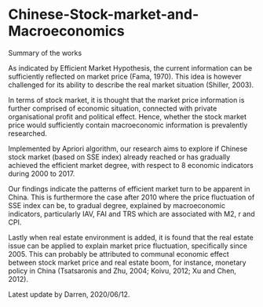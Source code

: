 # Chinese-Stock-market-and-Macroeconomics
Summary of the works

As indicated by Efficient Market Hypothesis, the current information can be sufficiently reflected on market price (Fama, 1970). This idea is however challenged for its ability to describe the real market situation (Shiller, 2003). 

In terms of stock market, it is thought that the market price information is further comprised of economic situation, connected with private organisational profit and political effect. Hence, whether the stock market price would sufficiently contain macroeconomic information is prevalently researched. 

Implemented by Apriori algorithm, our research aims to explore if Chinese stock market (based on SSE index) already reached or has gradually achieved the efficient market degree, with respect to 8 economic indicators during 2000 to 2017.

Our findings indicate the patterns of efficient market turn to be apparent in China. 
This is furthermore the case after 2010 where the price fluctuation of SSE index can be, to gradual degree, explained by macroeconomic indicators, particularly IAV, FAI and TRS which are associated with M2, r and CPI.

Lastly when real estate environment is added, it is found that the real estate issue can be applied to explain market price fluctuation, specifically since 2005. This can probably be attributed to communal economic effect between stock market price and real estate boom, for instance, monetary policy in China (Tsatsaronis and Zhu, 2004; Koivu, 2012; Xu and Chen, 2012). 


Latest update by Darren, 2020/06/12.
